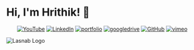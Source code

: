 # Hi, I'm Hrithik! 👋

<p align="center">
	<a href="https://www.youtube.com/user/MrHrithik7"><img src="https://img.shields.io/badge/YouTube--_.svg?style=social&logo=youtube" alt="YouTube"></a>
	<a href="https://www.linkedin.com/in/bansalhrithik07/"><img src="https://img.shields.io/badge/LinkedIn--_.svg?color=515151&style=flat&logo=linkedin" alt="LinkedIn"></a>
	<a href="https://hrithikbansal.com/"><img src="https://img.shields.io/badge/Portfolio--_.svg?style=social&logo=internet-archive" alt="portfolio"></a>
	<a href="https://drive.google.com/drive/folders/14Y7fiineyT5atByyG8TgxPuxkhCTzcxt?usp=sharing"><img src="https://img.shields.io/badge/Resume--_.svg?style=social&logo=google-drive" alt="googledrive"></a>
	<a href="https://github.com/lasnab"><img src="https://img.shields.io/badge/GitHub--_.svg?style=social&logo=github" alt="GitHub"></a>
	<a href="https://vimeo.com/bansalhrithik"><img src="https://img.shields.io/badge/Vimeo--_.svg?style=social&logo=vimeo" alt="vimeo"></a>
</p>

![Lasnab Logo](/f_banner.gif)
